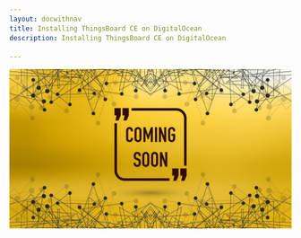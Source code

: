 ```yaml
---
layout: docwithnav
title: Installing ThingsBoard CE on DigitalOcean
description: Installing ThingsBoard CE on DigitalOcean

---
```


![image](/images/coming-soon.jpg)
